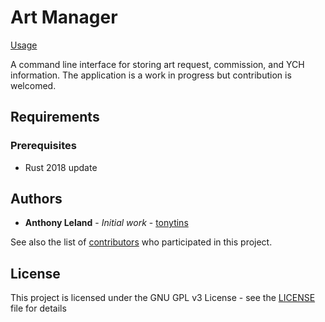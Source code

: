 # Art Manager

[Usage](Usage.md)

A command line interface for storing art request, commission, and YCH information. The application is a work in progress but contribution is welcomed.

## Requirements

### Prerequisites

- Rust 2018 update

## Authors

- **Anthony Leland** - _Initial work_ - [tonytins](https://github.com/tonytins)

See also the list of [contributors](https://github.com/tonytins/artm/contributors) who participated in this project.

## License

This project is licensed under the GNU GPL v3 License - see the [LICENSE](LICENSE) file for details
